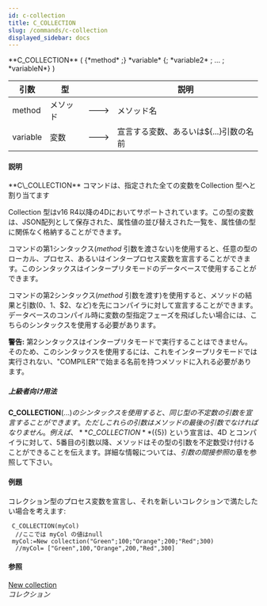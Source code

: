 ```yaml
---
id: c-collection
title: C_COLLECTION
slug: /commands/c-collection
displayed_sidebar: docs
---
```


<!--REF #_command_.C_COLLECTION.Syntax-->**C_COLLECTION** ( {*method* ;} *variable* {; *variable2* ; ... ; *variableN*} )<!-- END REF-->
<!--REF #_command_.C_COLLECTION.Params-->
| 引数 | 型 |  | 説明 |
| --- | --- | --- | --- |
| method | メソッド | &#x1F852; | メソッド名 |
| variable | 変数 | &#x1F852; | 宣言する変数、あるいは${...}引数の名前 |

<!-- END REF-->

#### 説明 

<!--REF #_command_.C_COLLECTION.Summary-->**C\_COLLECTION** コマンドは、指定された全ての変数をCollection 型へと割り当てます

Collection 型はv16 R4以降の4Dにおいてサポートされています。<!-- END REF-->この型の変数は、JSON配列として保存された、属性値の並び替えされた一覧を、属性値の型に関係なく格納することができます。

コマンドの第1シンタックス(*method* 引数を渡さない)を使用すると、任意の型のローカル、プロセス、あるいはインタープロセス変数を宣言することができます。このシンタックスはインタープリタモードのデータベースで使用することができます。

コマンドの第2シンタックス(*method* 引数を渡す)を使用すると、メソッドの結果と引数($0、$1、$2、など)を先にコンパイラに対して宣言することができます。データベースのコンパイル時に変数の型指定フェーズを飛ばしたい場合には、こちらのシンタックスを使用する必要があります。

**警告:** 第2シンタックスはインタープリタモードで実行することはできません。そのため、このシンタックスを使用するには、これをインタープリタモードでは実行されない、"COMPILER"で始まる名前を持つメソッドに入れる必要があります。

##### 上級者向け用法 

**C\_COLLECTION**(${...}) のシンタックスを使用すると、同じ型の不定数の引数を宣言することができます。ただしこれらの引数はメソッドの最後の引数でなければなりません。例えば、**C\_COLLECTION**(${5}) という宣言は、4D とコンパイラに対して、5番目の引数以降、メソッドはその型の引数を不定数受け付けることができることを伝えます。詳細な情報については、*引数の間接参照*の章を参照して下さい。

#### 例題 

コレクション型のプロセス変数を宣言し、それを新しいコレクションで満たしたい場合を考えます:

```4d
 C_COLLECTION(myCol)
  //ここでは myCol の値はnull
 myCol:=New collection("Green";100;"Orange";200;"Red";300)
  //myCol= ["Green",100,"Orange",200,"Red",300]
```

#### 参照 

[New collection](new-collection.md)  
*コレクション*  